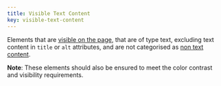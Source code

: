 ```yaml
---
title: Visible Text Content
key: visible-text-content
---
```


Elements that are [visible on the page](#visible-on-the-page), that are of type text, excluding text content in `title` or `alt` attributes, and are not categorised as [non text content](https://www.w3.org/TR/UNDERSTANDING-WCAG20/text-equiv-all.html).

**Note**: These elements should also be ensured to meet the color contrast and visibility requirements.
